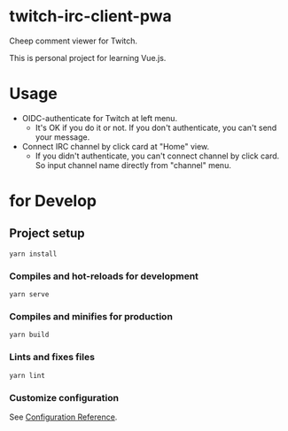 # twitch-irc-client-pwa

Cheep comment viewer for Twitch.

This is personal project for learning Vue.js.

# Usage

- OIDC-authenticate for Twitch at left menu.
  - It's OK if you do it or not. If you don't authenticate, you can't send your message.
- Connect IRC channel by click card at "Home" view.
  - If you didn't authenticate, you can't connect channel by click card. So input channel name directly from "channel" menu.

# for Develop

## Project setup
```
yarn install
```

### Compiles and hot-reloads for development
```
yarn serve
```

### Compiles and minifies for production
```
yarn build
```

### Lints and fixes files
```
yarn lint
```

### Customize configuration
See [Configuration Reference](https://cli.vuejs.org/config/).
